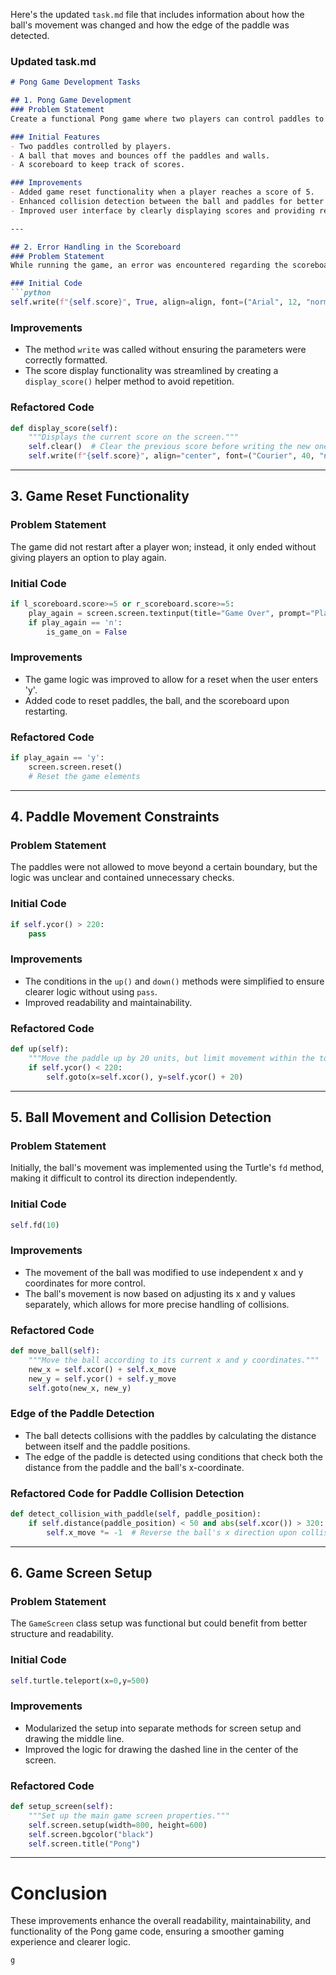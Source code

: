 Here's the updated `task.md` file that includes information about how the ball's movement was changed and how the edge of the paddle was detected.

### Updated task.md
```markdown
# Pong Game Development Tasks

## 1. Pong Game Development
### Problem Statement
Create a functional Pong game where two players can control paddles to hit a ball back and forth. The game should track scores, implement collision detection, and allow players to restart the game after a win.

### Initial Features
- Two paddles controlled by players.
- A ball that moves and bounces off the paddles and walls.
- A scoreboard to keep track of scores.

### Improvements
- Added game reset functionality when a player reaches a score of 5.
- Enhanced collision detection between the ball and paddles for better gameplay.
- Improved user interface by clearly displaying scores and providing restart options.

---

## 2. Error Handling in the Scoreboard
### Problem Statement
While running the game, an error was encountered regarding the scoreboard's `write` method, causing the game to crash.

### Initial Code
```python
self.write(f"{self.score}", True, align=align, font=("Arial", 12, "normal"))
```

### Improvements
- The method `write` was called without ensuring the parameters were correctly formatted.
- The score display functionality was streamlined by creating a `display_score()` helper method to avoid repetition.

### Refactored Code
```python
def display_score(self):
    """Displays the current score on the screen."""
    self.clear()  # Clear the previous score before writing the new one
    self.write(f"{self.score}", align="center", font=("Courier", 40, "normal"))
```

---

## 3. Game Reset Functionality
### Problem Statement
The game did not restart after a player won; instead, it only ended without giving players an option to play again.

### Initial Code
```python
if l_scoreboard.score>=5 or r_scoreboard.score>=5:
    play_again = screen.screen.textinput(title="Game Over", prompt="Play Again? 'y' or 'n' :").lower()
    if play_again == 'n':
        is_game_on = False
```

### Improvements
- The game logic was improved to allow for a reset when the user enters 'y'.
- Added code to reset paddles, the ball, and the scoreboard upon restarting.

### Refactored Code
```python
if play_again == 'y':
    screen.screen.reset()
    # Reset the game elements
```

---

## 4. Paddle Movement Constraints
### Problem Statement
The paddles were not allowed to move beyond a certain boundary, but the logic was unclear and contained unnecessary checks.

### Initial Code
```python
if self.ycor() > 220:
    pass
```

### Improvements
- The conditions in the `up()` and `down()` methods were simplified to ensure clearer logic without using `pass`.
- Improved readability and maintainability.

### Refactored Code
```python
def up(self):
    """Move the paddle up by 20 units, but limit movement within the top boundary."""
    if self.ycor() < 220:
        self.goto(x=self.xcor(), y=self.ycor() + 20)
```

---

## 5. Ball Movement and Collision Detection
### Problem Statement
Initially, the ball's movement was implemented using the Turtle's `fd` method, making it difficult to control its direction independently.

### Initial Code
```python
self.fd(10)
```

### Improvements
- The movement of the ball was modified to use independent x and y coordinates for more control.
- The ball's movement is now based on adjusting its x and y values separately, which allows for more precise handling of collisions.

### Refactored Code
```python
def move_ball(self):
    """Move the ball according to its current x and y coordinates."""
    new_x = self.xcor() + self.x_move
    new_y = self.ycor() + self.y_move
    self.goto(new_x, new_y)
```

### Edge of the Paddle Detection
- The ball detects collisions with the paddles by calculating the distance between itself and the paddle positions.
- The edge of the paddle is detected using conditions that check both the distance from the paddle and the ball's x-coordinate.

### Refactored Code for Paddle Collision Detection
```python
def detect_collision_with_paddle(self, paddle_position):
    if self.distance(paddle_position) < 50 and abs(self.xcor()) > 320:
        self.x_move *= -1  # Reverse the ball's x direction upon collision
```

---

## 6. Game Screen Setup
### Problem Statement
The `GameScreen` class setup was functional but could benefit from better structure and readability.

### Initial Code
```python
self.turtle.teleport(x=0,y=500)
```

### Improvements
- Modularized the setup into separate methods for screen setup and drawing the middle line.
- Improved the logic for drawing the dashed line in the center of the screen.

### Refactored Code
```python
def setup_screen(self):
    """Set up the main game screen properties."""
    self.screen.setup(width=800, height=600)
    self.screen.bgcolor("black")
    self.screen.title("Pong")
```

---

# Conclusion
These improvements enhance the overall readability, maintainability, and functionality of the Pong game code, ensuring a smoother gaming experience and clearer logic.
```
g